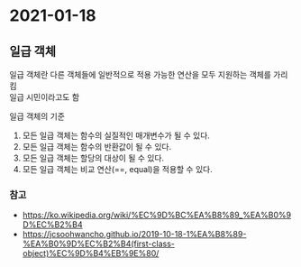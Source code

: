 # 2021-01-18

## 일급 객체

일급 객체란 다른 객체들에 일반적으로 적용 가능한 연산을 모두 지원하는 객체를 가리킴  
일급 시민이라고도 함

일급 객체의 기준

1. 모든 일급 객체는 함수의 실질적인 매개변수가 될 수 있다.
2. 모든 일급 객체는 함수의 반환값이 될 수 있다.
3. 모든 일급 객체는 할당의 대상이 될 수 있다.
4. 모든 일급 객체는 비교 연산(==, equal)을 적용할 수 있다.

### 참고

- https://ko.wikipedia.org/wiki/%EC%9D%BC%EA%B8%89_%EA%B0%9D%EC%B2%B4
- https://jcsoohwancho.github.io/2019-10-18-1%EA%B8%89-%EA%B0%9D%EC%B2%B4(first-class-object)%EC%9D%B4%EB%9E%80/
